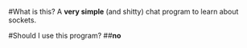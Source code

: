 #What is this?
A **very simple** (and shitty) chat program to learn about sockets.

#Should I use this program?
##**no**
